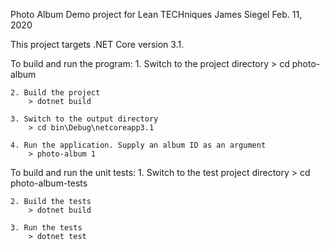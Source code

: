 Photo Album
Demo project for Lean TECHniques
James Siegel
Feb. 11, 2020

This project targets .NET Core version 3.1.

To build and run the program:
	1. Switch to the project directory
		> cd photo-album

	2. Build the project
		> dotnet build

	3. Switch to the output directory
		> cd bin\Debug\netcoreapp3.1

	4. Run the application. Supply an album ID as an argument
		> photo-album 1

To build and run the unit tests:
	1. Switch to the test project directory
		> cd photo-album-tests
	
	2. Build the tests
		> dotnet build

	3. Run the tests
		> dotnet test